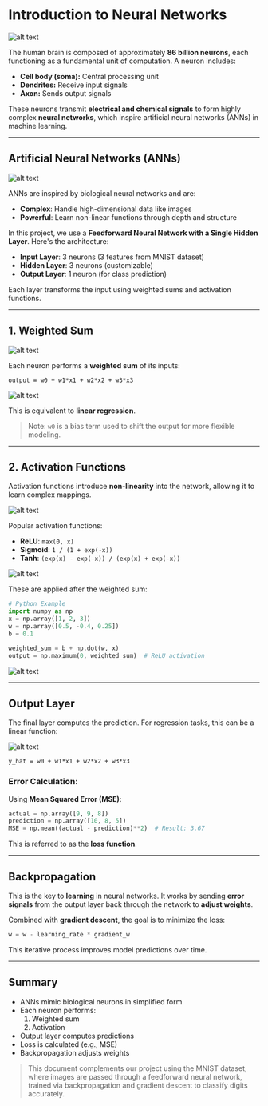 # Introduction to Neural Networks

![alt text](../images/image9.png)

The human brain is composed of approximately **86 billion neurons**, each functioning as a fundamental unit of computation. A neuron includes:

- **Cell body (soma):** Central processing unit
- **Dendrites:** Receive input signals
- **Axon:** Sends output signals

These neurons transmit **electrical and chemical signals** to form highly complex **neural networks**, which inspire artificial neural networks (ANNs) in machine learning.

---

## Artificial Neural Networks (ANNs)

![alt text](../images/image10.png)

ANNs are inspired by biological neural networks and are:

- **Complex**: Handle high-dimensional data like images
- **Powerful**: Learn non-linear functions through depth and structure

In this project, we use a **Feedforward Neural Network with a Single Hidden Layer**. Here's the architecture:

- **Input Layer**: 3 neurons (3 features from MNIST dataset)
- **Hidden Layer**: 3 neurons (customizable)
- **Output Layer**: 1 neuron (for class prediction)

Each layer transforms the input using weighted sums and activation functions.

---

## 1. Weighted Sum

![alt text](../images/image11.png)

Each neuron performs a **weighted sum** of its inputs:

```
output = w0 + w1*x1 + w2*x2 + w3*x3
```

![alt text](../images/image12.png)

This is equivalent to **linear regression**.

> Note: `w0` is a bias term used to shift the output for more flexible modeling.

---

## 2. Activation Functions

Activation functions introduce **non-linearity** into the network, allowing it to learn complex mappings.

![alt text](../images/image13.png)

Popular activation functions:

- **ReLU**: `max(0, x)`
- **Sigmoid**: `1 / (1 + exp(-x))`
- **Tanh**: `(exp(x) - exp(-x)) / (exp(x) + exp(-x))`

![alt text](../images/image14.png)

These are applied after the weighted sum:

```python
# Python Example
import numpy as np
x = np.array([1, 2, 3])
w = np.array([0.5, -0.4, 0.25])
b = 0.1

weighted_sum = b + np.dot(w, x)
output = np.maximum(0, weighted_sum)  # ReLU activation
```

![alt text](../images/image15.png)

---

## Output Layer

The final layer computes the prediction. For regression tasks, this can be a linear function:

![alt text](../images/image16.png)

```
y_hat = w0 + w1*x1 + w2*x2 + w3*x3
```

### Error Calculation:

Using **Mean Squared Error (MSE)**:

```python
actual = np.array([9, 9, 8])
prediction = np.array([10, 8, 5])
MSE = np.mean((actual - prediction)**2)  # Result: 3.67
```

This is referred to as the **loss function**.

---

## Backpropagation

This is the key to **learning** in neural networks. It works by sending **error signals** from the output layer back through the network to **adjust weights**.

Combined with **gradient descent**, the goal is to minimize the loss:

```python
w = w - learning_rate * gradient_w
```

This iterative process improves model predictions over time.

---

## Summary

- ANNs mimic biological neurons in simplified form
- Each neuron performs:
  1. Weighted sum
  2. Activation
- Output layer computes predictions
- Loss is calculated (e.g., MSE)
- Backpropagation adjusts weights

> This document complements our project using the MNIST dataset, where images are passed through a feedforward neural network, trained via backpropagation and gradient descent to classify digits accurately.

